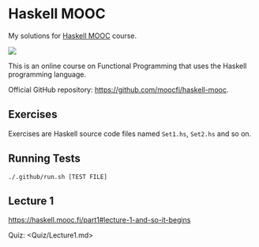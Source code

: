 # Haskell MOOC

My solutions for [Haskell MOOC](https://haskell.mooc.fi) course.

[![](https://github.com/asarkar/haskell-mooc/workflows/CI/badge.svg)](https://github.com/asarkar/haskell-mooc/actions)

This is an online course on Functional Programming that uses the Haskell programming language.

Official GitHub repository: https://github.com/moocfi/haskell-mooc.

## Exercises

Exercises are Haskell source code files named `Set1.hs`, `Set2.hs` and so on.

## Running Tests

```
./.github/run.sh [TEST FILE]
```

## Lecture 1

https://haskell.mooc.fi/part1#lecture-1-and-so-it-begins

Quiz: <Quiz/Lecture1.md>
